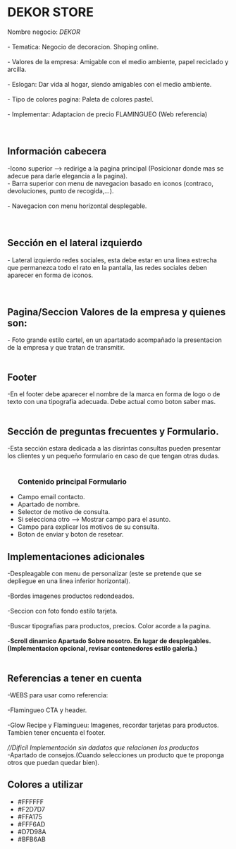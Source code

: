 # DEKOR STORE #
 Nombre negocio: <i>DEKOR</i> <br><br>
	- Tematica: Negocio de decoracion. Shoping online. <br><br>
	- Valores de la empresa: Amigable con el medio ambiente, papel reciclado y arcilla.<br><br>
	- Eslogan: Dar vida al hogar, siendo amigables con el medio ambiente.<br><br>
	- Tipo de colores pagina: Paleta de colores pastel.<br><br>
	- Implementar: Adaptacion de precio FLAMINGUEO (Web referencia)<br><br><br>

<h2> Información cabecera </h2>
	-Icono superior --> redirige a la pagina principal (Posicionar donde mas se adecue para darle elegancia a la pagina).<br>
 	- Barra superior con menu de navegacion basado en iconos (contraco, devoluciones, punto de recogida,...).<br><br>
 	- Navegacion con menu horizontal desplegable.<br><br><br>
  
<h2> Sección en el lateral izquierdo </h2>
	- Lateral izquierdo redes sociales, esta debe estar en una linea estrecha que permanezca todo el rato en la pantalla, las redes sociales deben aparecer en forma de iconos.<br><br><br>
<h2>Pagina/Seccion Valores de la empresa y quienes son:</h2>
	- Foto grande estilo cartel, en un apartatado acompañado la presentacion de la empresa y que tratan de transmitir.<br><br>
<h2>Footer</h2>
	-En el footer debe aparecer el nombre de la marca en forma de logo o de texto con una tipografia adecuada. Debe actual como boton saber mas. <br><br>
<h2>Sección de preguntas frecuentes y Formulario.</h2>
	-Esta sección estara dedicada a las disrintas consultas pueden presentar los clientes y un pequeño formulario en caso de que tengan otras dudas. <br><br>
 	<ul>
		<h3>Contenido principal Formulario</h3>
		<li>Campo email contacto.</li>
		<li>Apartado de nombre.</li>
		<li>Selector de motivo de consulta.</li>
		<li>Si selecciona otro --> Mostrar campo para el asunto.</li>
		<li>Campo para explicar los motivos de su consulta.</li> 
		<li>Boton de enviar y boton de resetear.</li>
	</ul>
<h2>Implementaciones adicionales</h2>
	-Despleagable con menu de personalizar (este se pretende que se depliegue en una linea inferior horizontal).  <br><br>
	-Bordes imagenes productos redondeados. <br><br>
	-Seccion con foto fondo estilo tarjeta. <br><br>
	-Buscar tipografias para productos, precios. Color acorde a la pagina. <br><br>
	-<strong>Scroll dinamico Apartado Sobre nosotro. En lugar de desplegables.(Implementacion opcional, revisar contenedores estilo galeria.)</strong> <br><br>


<h2>Referencias a tener en cuenta</h2>
	-WEBS para usar como referencia:  <br><br>
	-Flamingueo CTA y header. <br><br>
	-Glow Recipe y Flamingueu: Imagenes, recordar tarjetas para productos. Tambien tener encuenta el footer.<br><br>
 	<i>      //Dificil Implementación sin dadatos que relacionen los productos</i> <br>
	-Apartado de consejos.(Cuando selecciones un producto que te proponga otros que puedan quedar bien).

 <h2>Colores a utilizar</h2>
 	<ul>
		<li>#FFFFFF</li>
		<li>#F2D7D7</li>
		<li>#FFA175</li>
		<li>#FFF6AD</li>
		<li>#D7D98A</li>
		<li>#BFB6AB</li>
	</ul>

